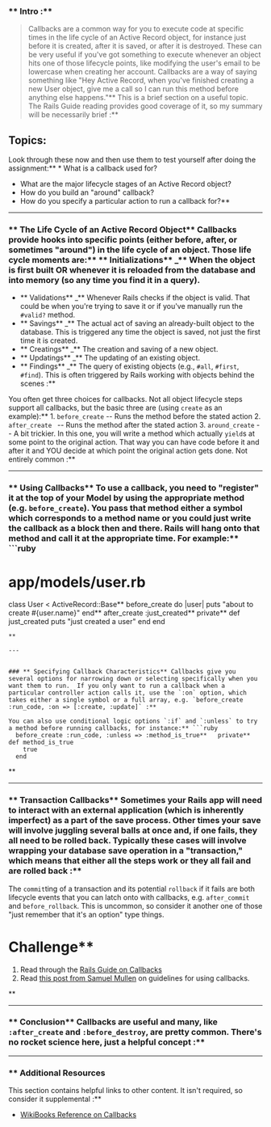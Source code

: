 ### ** Intro :** 
>Callbacks are a common way for you to execute code at specific times in the life cycle of an Active Record object, for instance just before it is created, after it is saved, or after it is destroyed.  These can be very useful if you've got something to execute whenever an object hits one of those lifecycle points, like modifying the user's email to be lowercase when creating her account.  Callbacks are a way of saying something like "Hey Active Record, when you've finished creating a new User object, give me a call so I can run this method before anything else happens."** This is a brief section on a useful topic.  The Rails Guide reading provides good coverage of it, so my summary will be necessarily brief :**

## Topics:
Look through these now and then use them to test yourself after doing the assignment:** * What is a callback used for?
* What are the major lifecycle stages of an Active Record object?
* How do you build an "around" callback?
* How do you specify a particular action to run a callback for?** 

---


### ** The Life Cycle of an Active Record Object** Callbacks provide hooks into specific points (either before, after, or sometimes "around") in the life cycle of an object.  Those life cycle moments are:**     ** Initializations**  _** When the object is first built OR whenever it is reloaded from the database and into memory (so any time you find it in a query).
* ** Validations**  _** Whenever Rails checks if the object is valid. That could be when you're trying to save it or if you've manually run the `#valid?` method.
* ** Savings**  _** The actual act of saving an already-built object to the database. This is triggered any time the object is saved, not just the first time it is created.
* ** Creatings**  _** The creation and saving of a new object.
* ** Updatings**  _** The updating of an existing object.
* ** Findings**  _** The query of existing objects (e.g., `#all`, `#first`, `#find`). This is often triggered by Rails working with objects behind the scenes :**

You often get three choices for callbacks.  Not all object lifecycle steps support all callbacks, but the basic three are (using `create` as an example):** 1. `before_create` -- Runs the method before the stated action
2. `after_create ` -- Runs the method after the stated action
3. `around_create` -- A bit trickier.  In this one, you will write a method which actually `yield`s at some point to the original action.  That way you can have code before it and after it and YOU decide at which point the original action gets done.  Not entirely common :**



---


### ** Using Callbacks** To use a callback, you need to "register" it at the top of your Model by using the appropriate method (e.g. `before_create`).  You pass that method either a symbol which corresponds to a method name or you could just write the callback as a block then and there.  Rails will hang onto that method and call it at the appropriate time.  For example:** ```ruby
  # app/models/user.rb
  class User < ActiveRecord::Base**     before_create do |user|
      puts "about to create #{user.name}"
    end**     after_create :just_created**     private**     def just_created
      puts "just created a user"
    end
  end
```
** 

---


### ** Specifying Callback Characteristics** Callbacks give you several options for narrowing down or selecting specifically when you want them to run.  If you only want to run a callback when a particular controller action calls it, use the `:on` option, which takes either a single symbol or a full array, e.g. `before_create :run_code, :on => [:create, :update]` :**

You can also use conditional logic options `:if` and `:unless` to try a method before running callbacks, for instance:** ```ruby
  before_create :run_code, :unless => :method_is_true**   private**   def method_is_true
    true
  end
```
** 

---


### ** Transaction Callbacks** Sometimes your Rails app will need to interact with an external application (which is inherently imperfect) as a part of the save process.  Other times your save will involve juggling several balls at once and, if one fails, they all need to be rolled back.  Typically these cases will involve wrapping your database save operation in a "transaction," which means that either all the steps work or they all fail and are rolled back :**

The `commit`ting of a transaction and its potential `rollback` if it fails are both lifecycle events that you can latch onto with callbacks, e.g. `after_commit` and `before_rollback`.  This is uncommon, so consider it another one of those "just remember that it's an option" type things.
# Challenge** <div class="lesson-content__panel" markdown="1">
  1. Read through the [Rails Guide on Callbacks](http://guides.rubyonrails.org/active_record_callbacks.html)
  2. Read [this post from Samuel Mullen](http://samuelmullen.com/2012/01/guidelines-for-using-activerecord-callbacks/) on guidelines for using callbacks.
</div>** 

---


### ** Conclusion** Callbacks are useful and many, like `:after_create` and `:before_destroy`, are pretty common.  There's no rocket science here, just a helpful concept :**



---


### ** Additional Resources
This section contains helpful links to other content. It isn't required, so consider it supplemental :**



* [WikiBooks Reference on Callbacks](http://en.wikibooks.org/wiki/Ruby_on_Rails/ActiveRecord/Callbacks)
